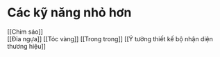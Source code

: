 # Các kỹ năng nhỏ hơn
[[Chim sáo]]                                                                                                                                                                                                                  
[[Đỉa ngựa]]
[[Tóc vàng]]
[[Trong trong]]
[[Ý tưởng thiết kế bộ nhận diện thương hiệu]]